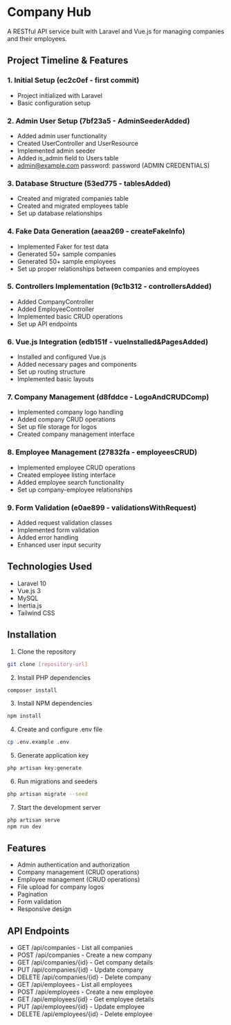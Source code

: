 # Company Hub

A RESTful API service built with Laravel and Vue.js for managing companies and their employees.

## Project Timeline & Features

### 1. Initial Setup (ec2c0ef - first commit)

-   Project initialized with Laravel
-   Basic configuration setup

### 2. Admin User Setup (7bf23a5 - AdminSeederAdded)

-   Added admin user functionality
-   Created UserController and UserResource
-   Implemented admin seeder
-   Added is_admin field to Users table
-   admin@example.com password: password (ADMIN CREDENTIALS)

### 3. Database Structure (53ed775 - tablesAdded)

-   Created and migrated companies table
-   Created and migrated employees table
-   Set up database relationships

### 4. Fake Data Generation (aeaa269 - createFakeInfo)

-   Implemented Faker for test data
-   Generated 50+ sample companies
-   Generated 50+ sample employees
-   Set up proper relationships between companies and employees

### 5. Controllers Implementation (9c1b312 - controllersAdded)

-   Added CompanyController
-   Added EmployeeController
-   Implemented basic CRUD operations
-   Set up API endpoints

### 6. Vue.js Integration (edb151f - vueInstalled&PagesAdded)

-   Installed and configured Vue.js
-   Added necessary pages and components
-   Set up routing structure
-   Implemented basic layouts

### 7. Company Management (d8fddce - LogoAndCRUDComp)

-   Implemented company logo handling
-   Added company CRUD operations
-   Set up file storage for logos
-   Created company management interface

### 8. Employee Management (27832fa - employeesCRUD)

-   Implemented employee CRUD operations
-   Created employee listing interface
-   Added employee search functionality
-   Set up company-employee relationships

### 9. Form Validation (e0ae899 - validationsWithRequest)

-   Added request validation classes
-   Implemented form validation
-   Added error handling
-   Enhanced user input security

## Technologies Used

-   Laravel 10
-   Vue.js 3
-   MySQL
-   Inertia.js
-   Tailwind CSS

## Installation

1. Clone the repository

```bash
git clone [repository-url]
```

2. Install PHP dependencies

```bash
composer install
```

3. Install NPM dependencies

```bash
npm install
```

4. Create and configure .env file

```bash
cp .env.example .env
```

5. Generate application key

```bash
php artisan key:generate
```

6. Run migrations and seeders

```bash
php artisan migrate --seed
```

7. Start the development server

```bash
php artisan serve
npm run dev
```

## Features

-   Admin authentication and authorization
-   Company management (CRUD operations)
-   Employee management (CRUD operations)
-   File upload for company logos
-   Pagination
-   Form validation
-   Responsive design

## API Endpoints

-   GET /api/companies - List all companies
-   POST /api/companies - Create a new company
-   GET /api/companies/{id} - Get company details
-   PUT /api/companies/{id} - Update company
-   DELETE /api/companies/{id} - Delete company
-   GET /api/employees - List all employees
-   POST /api/employees - Create a new employee
-   GET /api/employees/{id} - Get employee details
-   PUT /api/employees/{id} - Update employee
-   DELETE /api/employees/{id} - Delete employee
